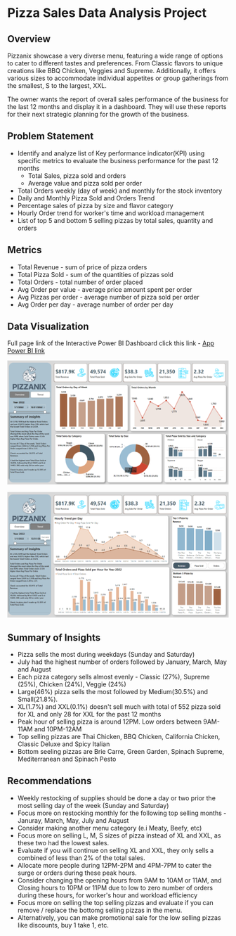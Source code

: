 # Pizza Sales Data Analysis Project

## Overview
Pizzanix showcase a very diverse menu, featuring a wide range of options to cater to different tastes and preferences. From Classic flavors to unique creations like BBQ Chicken, Veggies and Supreme. Additionally, it offers various sizes to accommodate individual appetites or group gatherings from the smallest, S to the largest, XXL. 

The owner wants the report of overall sales performance of the business for the last 12 months and display it in a dashboard. They will use these reports for their next strategic planning for the growth of the business.

## Problem Statement

- Identify and analyze list of Key performance indicator(KPI) using specific metrics to evaluate the business performance for the past 12 months
  - Total Sales, pizza sold and orders
  - Average value and pizza sold per order
- Total Orders weekly (day of week) and monthly for the stock inventory
- Daily and Monthly Pizza Sold and Orders Trend
- Percentage sales of pizza by size and flavor category
- Hourly Order trend for worker's time and workload management
- List of top 5 and bottom 5 selling pizzas by total sales, quantity and orders

## Metrics
- Total Revenue - sum of price of pizza orders
- Total Pizza Sold - sum of the quantities of pizzas sold 
- Total Orders - total number of order placed
- Avg Order per value - average price amount spent per order
- Avg Pizzas per order - average number of pizza sold per order
- Avg Order per day - average number of order per day

## Data Visualization
Full page link of the Interactive Power BI Dashboard click this link - [App Power BI link](https://app.powerbi.com/reportEmbed?reportId=bff43e67-df8a-45ab-b829-2daf0a4da340&autoAuth=true&ctid=a4e78b81-874a-4832-88f0-12bd163108f4)

![Pizza_sales_Dashboard](pizza_sales_DB_ss_1.PNG)

![Pizza_sales_Dashboard](pizza_sales_DB_ss_2.PNG)


## Summary of Insights

  - Pizza sells the most during weekdays (Sunday and Saturday)
  - July had the highest number of orders followed by January, March, May and August
  - Each pizza category sells almost evenly - Classic (27%), Supreme (25%), Chicken (24%), Veggie (24%)
  - Large(46%) pizza sells the most followed by Medium(30.5%) and Small(21.8%).
  - XL(1.7%) and XXL(0.1%) doesn't sell much with total of 552 pizza sold for XL and only 28 for XXL for the past 12 months
  - Peak hour of selling pizza is around 12PM. Low orders between 9AM-11AM and 10PM-12AM
  - Top selling pizzas are Thai Chicken, BBQ Chicken, California Chicken, Classic Deluxe and Spicy Italian
  - Bottom seeling pizzas are Brie Carre, Green Garden, Spinach Supreme, Mediterranean and Spinach Pesto

## Recommendations

  - Weekly restocking of supplies should be done a day or two prior the most selling day of the week (Sunday and Saturday)
  - Focus more on restocking monthly for the following top selling months - Januray, March, May, July and August
  - Consider making another menu category (e.i Meaty, Beefy, etc)
  - Focus more on selling L, M, S sizes of pizza instead of XL and XXL, as these two had the lowest sales.
  - Evaluate if you will continue on selling XL and XXL, they only sells a combined of less than 2% of the total sales.
  - Allocate more people during 12PM-2PM and 4PM-7PM to cater the surge or orders during these peak hours.
  - Consider changing the opening hours from 9AM to 10AM or 11AM, and Closing hours to 10PM or 11PM due to low to zero number of orders during these hours, for worker's hour and workload efficiency
  - Focus more on selling the top selling pizzas and evaluate if you can remove / replace the bottomg selling pizzas in the menu.
  - Alternatively, you can make promotional sale for the low selling pizzas like discounts, buy 1 take 1, etc.
